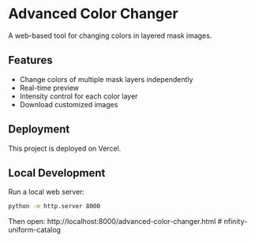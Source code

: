 # Advanced Color Changer

A web-based tool for changing colors in layered mask images.

## Features
- Change colors of multiple mask layers independently
- Real-time preview
- Intensity control for each color layer
- Download customized images

## Deployment

This project is deployed on Vercel.

## Local Development

Run a local web server:
```bash
python -m http.server 8000
```

Then open: http://localhost:8000/advanced-color-changer.html
#   n f i n i t y - u n i f o r m - c a t a l o g  
 